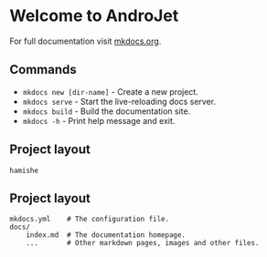 # Welcome to AndroJet

For full documentation visit [mkdocs.org](https://www.mkdocs.org).

## Commands

* `mkdocs new [dir-name]` - Create a new project.
* `mkdocs serve` - Start the live-reloading docs server.
* `mkdocs build` - Build the documentation site.
* `mkdocs -h` - Print help message and exit.

## Project layout

```
hamishe
```

## Project layout

    mkdocs.yml    # The configuration file.
    docs/
        index.md  # The documentation homepage.
        ...       # Other markdown pages, images and other files.
